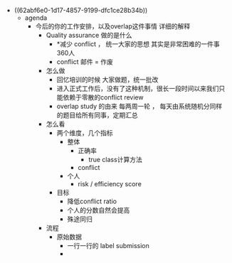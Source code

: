 - ((62abf6e0-1d17-4857-9199-dfc1ce28b34b))
	- agenda
		- 今后的你的工作安排，以及overlap这件事情 详细的解释
			- Quality assurance 做的是什么
				- *减少 conflict ， 统一大家的思想 其实是非常困难的一件事 360人
				- conflict 邮件 = 作废
			- 怎么做
				- 回忆培训的时候 大家做题，统一批改
				- 进入正式工作后，没有了这种机制，很长一段时间以来我们只能依赖于零散的conflict review
				- overlap study 的由来 每两周一轮 ， 每天由系统随机分同样的题目给所有同事，定期汇总
			- 怎么看
				- 两个维度，几个指标
					- 整体
						- 正确率
							- true class计算方法
						- conflict
					- 个人
						- risk / efficiency score
				- 目标
					- 降低conflict ratio
					- 个人的分数自然会提高
					- 殊途同归
			- 流程
				- 原始数据
					- 一行一行的 label submission
					-